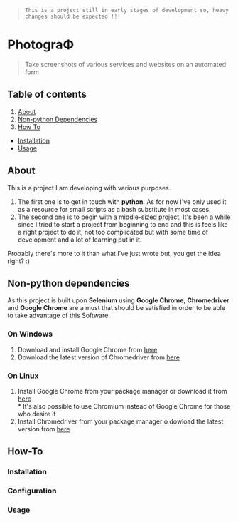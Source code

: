> ``` This is a project still in early stages of development so, heavy changes should be expected !!! ```  
# PhotograΦ   

> Take screenshots of various services and websites on an automated form  

## Table of contents

1. [About](#about)
2. [Non-python Dependencies](#dependencies)
3. [How To](#how-to)
  * [Installation](#installation)
  * [Usage](#usage)  

## About    

This is a project I am developing with various purposes.
1. The first one is to get in touch with **python**. As for now I've only used it as a resource for small scripts as a bash substitute in most cases.  
2. The second one is to begin with a middle-sized project. It's been a while since I tried to start a project from beginning to end and this is feels like a right project to do it, not too complicated but with some time of development and a lot of learning put in it.  

Probably there's more to it than what I've just wrote but, you get the idea right? :)  


## Non-python dependencies  

As this project is built upon **Selenium** using **Google Chrome**, **Chromedriver** and **Google Chrome** are a must that should be satisfied in order to be able to take advantage of this Software.

### On Windows  

  1. Download and install Google Chrome from [here][google-chrome-url-windows]  
  2. Download the latest version of Chromedriver from [here][chromedriver-url-windows]  
  
### On Linux  
  1. Install Google Chrome from your package manager or download it from [here][google-chrome-url-linux]  
    * It's also possible to use Chromium instead of Google Chrome for those who desire it  
  2. Install Chromedriver from your package manager o dowload the latest version from [here][chromedriver-url-linux]   

## How-To

### Installation  
### Configuration
### Usage    

[chromedriver-url-linux]: https://chromedriver.storage.googleapis.com/index.html
[chromedriver-url-windows]: https://chromedriver.storage.googleapis.com/index.html  
[google-chrome-url-linux]: https://www.google.com/chrome/browser/desktop/index.html  
[google-chrome-url-windows]: https://www.google.com/chrome/browser/desktop/index.html  
